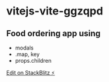 # vitejs-vite-ggzqpd

## Food ordering app using

- modals
- .map, key
- props.children

[Edit on StackBlitz ⚡️](https://stackblitz.com/edit/vitejs-vite-ggzqpd)
